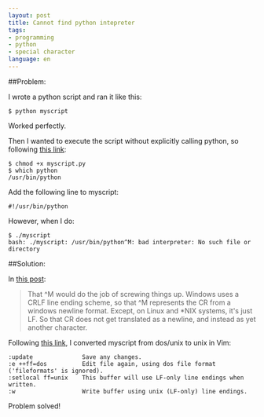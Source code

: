 ```yaml
---
layout: post
title: Cannot find python intepreter
tags:
- programming
- python
- special character
language: en
---
```

##Problem:

I wrote a python script and ran it like this:

    $ python myscript

Worked perfectly.

Then I wanted to execute the script without explicitly calling python, so following [this link](http://effbot.org/pyfaq/how-do-i-make-a-python-script-executable-on-unix.htm):


    $ chmod +x myscript.py
    $ which python
    /usr/bin/python

Add the following line to myscript:

    #!/usr/bin/python

However, when I do:

    $ ./myscript
    bash: ./myscript: /usr/bin/python^M: bad interpreter: No such file or directory

##Solution:

In [this post](http://forums.devshed.com/python-programming-11/bad-interpreter-no-such-file-or-directory-379366.html):

> That ^M would do the job of screwing things up. Windows uses a CRLF line ending scheme, so that ^M represents the CR from a windows newline format. Except, on Linux and *NIX systems, it's just LF. So that CR does not get translated as a newline, and instead as yet another character.

Following [this link](http://vim.wikia.com/wiki/File_format), I converted myscript from dos/unix to unix in Vim:

    :update              Save any changes.
    :e ++ff=dos          Edit file again, using dos file format ('fileformats' is ignored).
    :setlocal ff=unix    This buffer will use LF-only line endings when written.
    :w                   Write buffer using unix (LF-only) line endings.

Problem solved!

